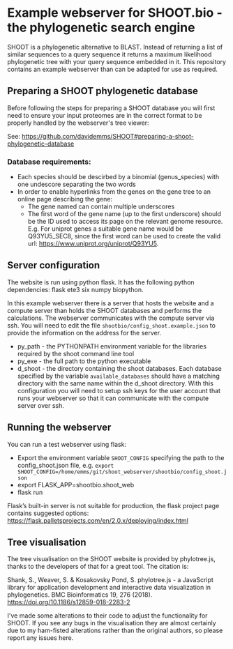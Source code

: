 # Example webserver for SHOOT.bio - the phylogenetic search engine
SHOOT is a phylogenetic alternative to BLAST. Instead of returning a list of similar sequences to a query sequence it returns a maximum likelihood phylogenetic tree with your query sequence embedded in it. This repository contains an example webserver than can be adapted for use as required.

## Preparing a SHOOT phylogenetic database
Before following the steps for preparing a SHOOT database you will first need to ensure your input proteomes are in the correct format to be properly handled by the webserver's tree viewer:

See: https://github.com/davidemms/SHOOT#preparing-a-shoot-phylogenetic-database

### Database requirements:
- Each species should be descirbed by a binomial (genus_species) with one undescore separating the two words
- In order to enable hyperlinks from the genes on the gene tree to an online page describing the gene:
    - The gene named can contain multiple underscores
    - The first word of the gene name (up to the first underscore) should be the ID used to access its page on the relevant genome resource. E.g. For uniprot genes a suitable gene name would be Q93YU5_SEC8, since the first word can be used to create the valid url: https://www.uniprot.org/uniprot/Q93YU5.

## Server configuration
The website is run using python flask. It has the following python dependencies: flask ete3 six numpy biopython.

In this example webserver there is a server that hosts the website and a compute server than holds the SHOOT databases and performs the calculations. The webserver communicates with the compute server via ssh. You will need to edit the file `shootbio/config_shoot.example.json` to provide the information on the address for the server.
* py_path - the PYTHONPATH environment variable for the libraries required by the shoot command line tool
* py_exe - the full path to the python executable
* d_shoot - the directory containing the shoot databases. Each database specified by the variable `available_databases` should have a matching directory with the same name within the d_shoot directory.
With this configuration you will need to setup ssh keys for the user account that runs your webserver so that it can communicate with the compute server over ssh.


## Running the webserver
You can run a test webserver using flask:
* Export the environment variable `SHOOT_CONFIG` specifying the path to the config_shoot.json file, e.g. `export SHOOT_CONFIG=/home/emms/git/shoot_webserver/shootbio/config_shoot.json`
* export FLASK_APP=shootbio.shoot_web
* flask run

Flask’s built-in server is not suitable for production, the flask project page contains suggested options: https://flask.palletsprojects.com/en/2.0.x/deploying/index.html

## Tree visualisation
The tree visualisation on the SHOOT website is provided by phylotree.js, thanks to the developers of that for a great tool. The citation is:

Shank, S., Weaver, S. & Kosakovsky Pond, S. phylotree.js - a JavaScript library for application development and interactive data visualization in phylogenetics. BMC Bioinformatics 19, 276 (2018). https://doi.org/10.1186/s12859-018-2283-2

I've made some alterations to their code to adjust the functionality for SHOOT. If you see any bugs in the visualisation they are almost certainly due to my ham-fisted alterations rather than the original authors, so please report any issues here.
